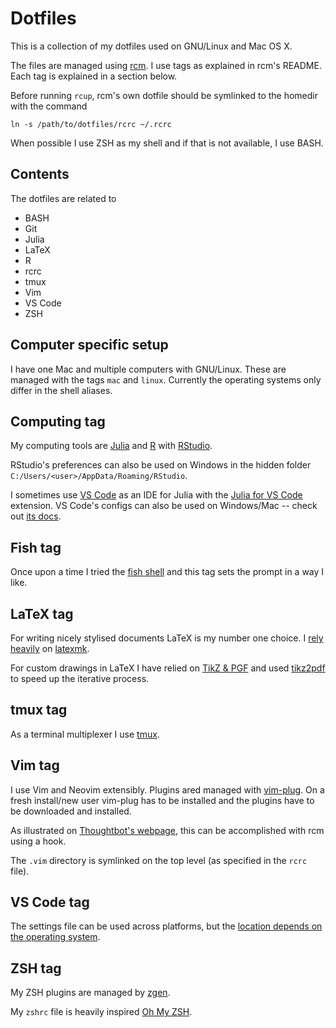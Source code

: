 Dotfiles
========

This is a collection of my dotfiles used on GNU/Linux and Mac OS X.

The files are managed using [rcm](https://github.com/thoughtbot/rcm).
I use tags as explained in rcm's README. 
Each tag is explained in a section below.

Before running `rcup`, rcm's own dotfile should be symlinked to the homedir with the command
```
ln -s /path/to/dotfiles/rcrc ~/.rcrc
```

When possible I use ZSH as my shell and if that is not available, I use BASH.


## Contents

The dotfiles are related to

- BASH
- Git
- Julia
- LaTeX
- R
- rcrc
- tmux
- Vim
- VS Code
- ZSH


## Computer specific setup

I have one Mac and multiple computers with GNU/Linux. 
These are managed with the tags `mac` and `linux`.
Currently the operating systems only differ in the shell aliases.


## Computing tag

My computing tools are [Julia](http://julialang.org) and [R](http://www.r-project.org) with [RStudio](https://rstudio.com). 

RStudio's preferences can also be used on Windows in the hidden folder `C:/Users/<user>/AppData/Roaming/RStudio`.

I sometimes use [VS Code](https://code.visualstudio.com) as an IDE for Julia with the [Julia for VS Code](https://www.julia-vscode.org) extension.
VS Code's configs can also be used on Windows/Mac -- check out [its docs](https://code.visualstudio.com/docs/getstarted/settings#_settings-file-locations).


## Fish tag

Once upon a time I tried the [fish shell](https://fishshell.com) and this tag sets the prompt in a way I like.


## LaTeX tag

For writing nicely stylised documents LaTeX is my number one choice. 
I [rely heavily](http://dahl-jacobsen.dk/tips/blog/2020-04-23-my-workflow-with-latexmk) on [latexmk](http://ctan.org/pkg/latexmk).

For custom drawings in LaTeX I have relied on [TikZ & PGF](https://github.com/pgf-tikz/pgf) and used [tikz2pdf](https://github.com/robertdj/tikz2pdf) to speed up the iterative process.


## tmux tag

As a terminal multiplexer I use [tmux](https://tmux.github.io).


## Vim tag

I use Vim and Neovim extensibly.
Plugins ared managed with [vim-plug](https://github.com/junegunn/vim-plug).
On a fresh install/new user vim-plug has to be installed and the plugins have to be downloaded and installed.

As illustrated on [Thoughtbot's webpage](https://robots.thoughtbot.com/rcm-for-rc-files-in-dotfiles-repos), this can be accomplished with rcm using a hook.

The `.vim` directory is symlinked on the top level (as specified in the `rcrc` file).


## VS Code tag

The settings file can be used across platforms, but the [location depends on the operating system](https://code.visualstudio.com/docs/getstarted/settings#_settings-file-locations).


## ZSH tag

My ZSH plugins are managed by [zgen](https://github.com/tarjoilija/zgen).

My `zshrc` file is heavily inspired [Oh My ZSH](https://github.com/robbyrussell/oh-my-zsh).

